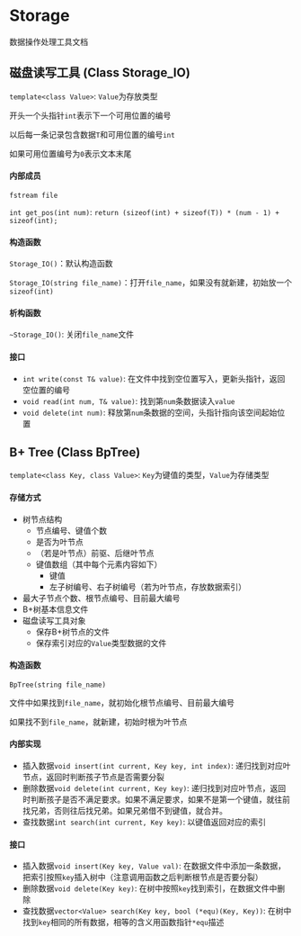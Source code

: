 # Storage

数据操作处理工具文档



## 磁盘读写工具 (Class Storage_IO)

`template<class Value>`: `Value`为存放类型

开头一个头指针`int`表示下一个可用位置的编号

以后每一条记录包含数据`T`和可用位置的编号`int`

如果可用位置编号为`0`表示文本末尾

#### 内部成员

`fstream file`

`int get_pos(int num)`: `return (sizeof(int) + sizeof(T)) * (num - 1) + sizeof(int);`

#### 构造函数

`Storage_IO()`：默认构造函数

`Storage_IO(string file_name)`：打开`file_name`，如果没有就新建，初始放一个`sizeof(int)`

#### 析构函数

`~Storage_IO()`: 关闭`file_name`文件

#### 接口

* `int write(const T& value)`: 在文件中找到空位置写入，更新头指针，返回空位置的编号
* `void read(int num, T& value)`: 找到第`num`条数据读入`value`
* `void delete(int num)`: 释放第`num`条数据的空间，头指针指向该空间起始位置



## B+ Tree (Class BpTree)

`template<class Key, class Value>`: `Key`为键值的类型，`Value`为存储类型

#### 存储方式

* 树节点结构
  * 节点编号、键值个数
  * 是否为叶节点
  * （若是叶节点）前驱、后继叶节点
  * 键值数组（其中每个元素内容如下）
    * 键值
    * 左子树编号、右子树编号（若为叶节点，存放数据索引）
*  最大子节点个数、根节点编号、目前最大编号
*  B+树基本信息文件
* 磁盘读写工具对象
  *  保存B+树节点的文件
  *  保存索引对应的`Value`类型数据的文件

#### 构造函数

`BpTree(string file_name)`

文件中如果找到`file_name`，就初始化根节点编号、目前最大编号

如果找不到`file_name`，就新建，初始时根为叶节点

#### 内部实现

* 插入数据`void insert(int current, Key key, int index)`: 递归找到对应叶节点，返回时判断孩子节点是否需要分裂
* 删除数据`void delete(int current, Key key)`: 递归找到对应叶节点，返回时判断孩子是否不满足要求。如果不满足要求，如果不是第一个键值，就往前找兄弟，否则往后找兄弟。如果兄弟借不到键值，就合并。
* 查找数据`int search(int current, Key key)`: 以键值返回对应的索引

#### 接口
* 插入数据`void insert(Key key, Value val)`: 在数据文件中添加一条数据，把索引按照`key`插入树中（注意调用函数之后判断根节点是否要分裂）
* 删除数据`void delete(Key key)`: 在树中按照`key`找到索引，在数据文件中删除
* 查找数据`vector<Value> search(Key key, bool (*equ)(Key, Key))`:  在树中找到`key`相同的所有数据，相等的含义用函数指针`*equ`描述

